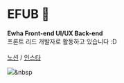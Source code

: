 # EFUB 🍻
**Ewha Front-end UI/UX Back-end**<br>
프론트 리드 개발자로 활동하고 있습니다 :D<br><br>
[노션](https://www.notion.so/EFUB-d5a045a85801423fa49d85a0e7611d22) / 
[인스타](https://www.instagram.com/ewha_efub/?hl=ko)

  <a href="https://www.instagram.com/ewha_efub/?hl=ko"><img src="https://img.shields.io/badge/Instagram-E4405F?style=flat-square&logo=Instagram&logoColor=white&link=https://www.instagram.com/ewha_efub/?hl=ko"/></a>&nbsp
